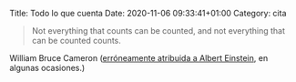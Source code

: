 Title: Todo lo que cuenta
Date: 2020-11-06 09:33:41+01:00
Category: cita

> Not everything that counts can be counted, and not everything that can be counted counts.

William Bruce Cameron ([erróneamente atribuida a Albert Einstein](https://quoteinvestigator.com/2010/05/26/everything-counts-einstein/), en algunas ocasiones.)


